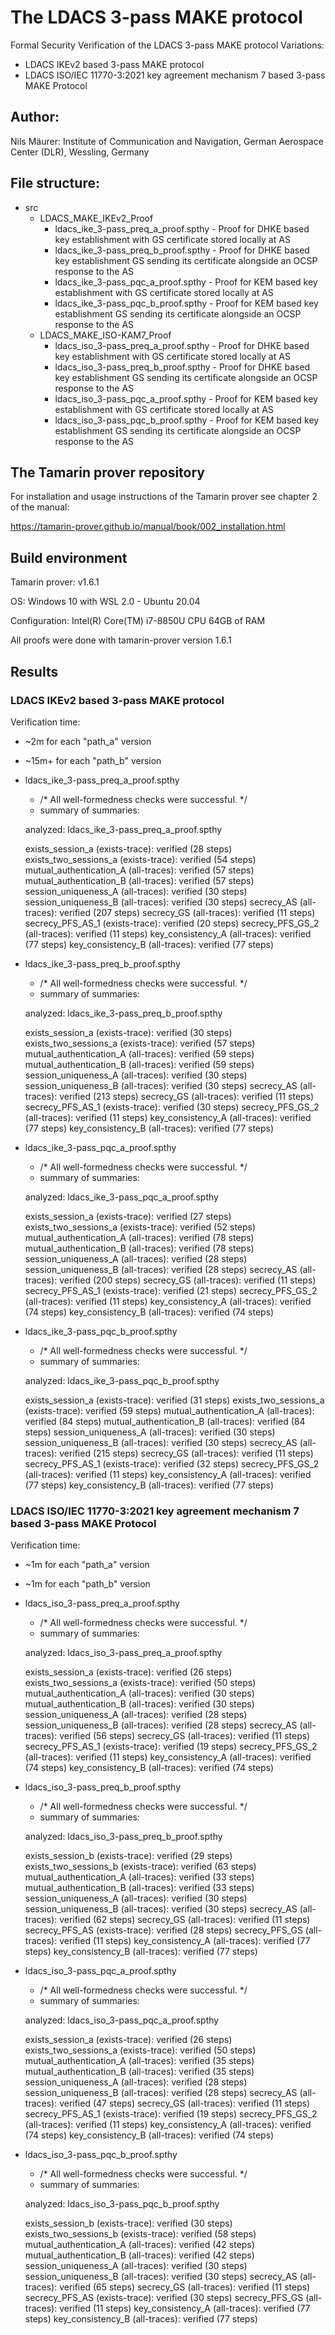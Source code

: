 # The LDACS 3-pass MAKE protocol 

Formal Security Verification of the LDACS 3-pass MAKE protocol
Variations:
- LDACS IKEv2 based 3-pass MAKE protocol
- LDACS ISO/IEC 11770-3:2021 key agreement mechanism 7 based 3-pass MAKE Protocol

## Author: 

Nils Mäurer: Institute of Communication and Navigation, German Aerospace Center (DLR), Wessling, Germany

## **File structure:**
- src
  - LDACS_MAKE_IKEv2_Proof
    - ldacs_ike_3-pass_preq_a_proof.spthy - Proof for DHKE based key establishment with GS certificate stored locally at AS
	- ldacs_ike_3-pass_preq_b_proof.spthy - Proof for DHKE based key establishment GS sending its certificate alongside an OCSP response to the AS
    - ldacs_ike_3-pass_pqc_a_proof.spthy  - Proof for KEM based key establishment with GS certificate stored locally at AS
	- ldacs_ike_3-pass_pqc_b_proof.spthy  - Proof for KEM based key establishment GS sending its certificate alongside an OCSP response to the AS
  - LDACS_MAKE_ISO-KAM7_Proof
    - ldacs_iso_3-pass_preq_a_proof.spthy - Proof for DHKE based key establishment with GS certificate stored locally at AS
	- ldacs_iso_3-pass_preq_b_proof.spthy - Proof for DHKE based key establishment GS sending its certificate alongside an OCSP response to the AS
    - ldacs_iso_3-pass_pqc_a_proof.spthy - Proof for KEM based key establishment with GS certificate stored locally at AS
    - ldacs_iso_3-pass_pqc_b_proof.spthy - Proof for KEM based key establishment GS sending its certificate alongside an OCSP response to the AS
  
## The Tamarin prover repository

For installation and usage instructions of the Tamarin prover see chapter 2 of the manual:

https://tamarin-prover.github.io/manual/book/002_installation.html

## Build environment

Tamarin prover: v1.6.1

OS: Windows 10 with WSL 2.0 - Ubuntu 20.04

Configuration: Intel(R) Core(TM) i7-8850U CPU 64GB of RAM

All proofs were done with tamarin-prover version 1.6.1


## Results

### LDACS IKEv2 based 3-pass MAKE protocol

Verification time: 
  - ~2m for each "path_a" version
  - ~15m+ for each "path_b" version


- ldacs_ike_3-pass_preq_a_proof.spthy
  - /* All well-formedness checks were successful. */
  - summary of summaries:

  analyzed: ldacs_ike_3-pass_preq_a_proof.spthy

  exists_session_a (exists-trace): verified (28 steps)
  exists_two_sessions_a (exists-trace): verified (54 steps)
  mutual_authentication_A (all-traces): verified (57 steps)
  mutual_authentication_B (all-traces): verified (57 steps)
  session_uniqueness_A (all-traces): verified (30 steps)
  session_uniqueness_B (all-traces): verified (30 steps)
  secrecy_AS (all-traces): verified (207 steps)
  secrecy_GS (all-traces): verified (11 steps)
  secrecy_PFS_AS_1 (exists-trace): verified (20 steps)
  secrecy_PFS_GS_2 (all-traces): verified (11 steps)
  key_consistency_A (all-traces): verified (77 steps)
  key_consistency_B (all-traces): verified (77 steps)

- ldacs_ike_3-pass_preq_b_proof.spthy
  - /* All well-formedness checks were successful. */
  - summary of summaries:

  analyzed: ldacs_ike_3-pass_preq_b_proof.spthy

  exists_session_a (exists-trace): verified (30 steps)
  exists_two_sessions_a (exists-trace): verified (57 steps)
  mutual_authentication_A (all-traces): verified (59 steps)
  mutual_authentication_B (all-traces): verified (59 steps)
  session_uniqueness_A (all-traces): verified (30 steps)
  session_uniqueness_B (all-traces): verified (30 steps)
  secrecy_AS (all-traces): verified (213 steps)
  secrecy_GS (all-traces): verified (11 steps)
  secrecy_PFS_AS_1 (exists-trace): verified (30 steps)
  secrecy_PFS_GS_2 (all-traces): verified (11 steps)
  key_consistency_A (all-traces): verified (77 steps)
  key_consistency_B (all-traces): verified (77 steps)

- ldacs_ike_3-pass_pqc_a_proof.spthy
  - /* All well-formedness checks were successful. */
  - summary of summaries:

  analyzed: ldacs_ike_3-pass_pqc_a_proof.spthy

  exists_session_a (exists-trace): verified (27 steps)
  exists_two_sessions_a (exists-trace): verified (52 steps)
  mutual_authentication_A (all-traces): verified (78 steps)
  mutual_authentication_B (all-traces): verified (78 steps)
  session_uniqueness_A (all-traces): verified (28 steps)
  session_uniqueness_B (all-traces): verified (28 steps)
  secrecy_AS (all-traces): verified (200 steps)
  secrecy_GS (all-traces): verified (11 steps)
  secrecy_PFS_AS_1 (exists-trace): verified (21 steps)
  secrecy_PFS_GS_2 (all-traces): verified (11 steps)
  key_consistency_A (all-traces): verified (74 steps)
  key_consistency_B (all-traces): verified (74 steps)
 
- ldacs_ike_3-pass_pqc_b_proof.spthy
  - /* All well-formedness checks were successful. */
  - summary of summaries:
  
  analyzed: ldacs_ike_3-pass_pqc_b_proof.spthy

  exists_session_a (exists-trace): verified (31 steps)
  exists_two_sessions_a (exists-trace): verified (59 steps)
  mutual_authentication_A (all-traces): verified (84 steps)
  mutual_authentication_B (all-traces): verified (84 steps)
  session_uniqueness_A (all-traces): verified (30 steps)
  session_uniqueness_B (all-traces): verified (30 steps)
  secrecy_AS (all-traces): verified (215 steps)
  secrecy_GS (all-traces): verified (11 steps)
  secrecy_PFS_AS_1 (exists-trace): verified (32 steps)
  secrecy_PFS_GS_2 (all-traces): verified (11 steps)
  key_consistency_A (all-traces): verified (77 steps)
  key_consistency_B (all-traces): verified (77 steps)


### LDACS ISO/IEC 11770-3:2021 key agreement mechanism 7 based 3-pass MAKE Protocol

Verification time: 
  - ~1m for each "path_a" version
  - ~1m for each "path_b" version

- ldacs_iso_3-pass_preq_a_proof.spthy
  - /* All well-formedness checks were successful. */
  - summary of summaries:

  analyzed: ldacs_iso_3-pass_preq_a_proof.spthy

  exists_session_a (exists-trace): verified (26 steps)
  exists_two_sessions_a (exists-trace): verified (50 steps)
  mutual_authentication_A (all-traces): verified (30 steps)
  mutual_authentication_B (all-traces): verified (30 steps)
  session_uniqueness_A (all-traces): verified (28 steps)
  session_uniqueness_B (all-traces): verified (28 steps)
  secrecy_AS (all-traces): verified (56 steps)
  secrecy_GS (all-traces): verified (11 steps)
  secrecy_PFS_AS_1 (exists-trace): verified (19 steps)
  secrecy_PFS_GS_2 (all-traces): verified (11 steps)
  key_consistency_A (all-traces): verified (74 steps)
  key_consistency_B (all-traces): verified (74 steps)


- ldacs_iso_3-pass_preq_b_proof.spthy
  - /* All well-formedness checks were successful. */
  - summary of summaries:

  analyzed: ldacs_iso_3-pass_preq_b_proof.spthy

  exists_session_b (exists-trace): verified (29 steps)
  exists_two_sessions_b (exists-trace): verified (63 steps)
  mutual_authentication_A (all-traces): verified (33 steps)
  mutual_authentication_B (all-traces): verified (33 steps)
  session_uniqueness_A (all-traces): verified (30 steps)
  session_uniqueness_B (all-traces): verified (30 steps)
  secrecy_AS (all-traces): verified (62 steps)
  secrecy_GS (all-traces): verified (11 steps)
  secrecy_PFS_AS (exists-trace): verified (28 steps)
  secrecy_PFS_GS (all-traces): verified (11 steps)
  key_consistency_A (all-traces): verified (77 steps)
  key_consistency_B (all-traces): verified (77 steps)


- ldacs_iso_3-pass_pqc_a_proof.spthy
  - /* All well-formedness checks were successful. */
  - summary of summaries:

  analyzed: ldacs_iso_3-pass_pqc_a_proof.spthy

  exists_session_a (exists-trace): verified (26 steps)
  exists_two_sessions_a (exists-trace): verified (50 steps)
  mutual_authentication_A (all-traces): verified (35 steps)
  mutual_authentication_B (all-traces): verified (35 steps)
  session_uniqueness_A (all-traces): verified (28 steps)
  session_uniqueness_B (all-traces): verified (28 steps)
  secrecy_AS (all-traces): verified (47 steps)
  secrecy_GS (all-traces): verified (11 steps)
  secrecy_PFS_AS_1 (exists-trace): verified (19 steps)
  secrecy_PFS_GS_2 (all-traces): verified (11 steps)
  key_consistency_A (all-traces): verified (74 steps)
  key_consistency_B (all-traces): verified (74 steps)


- ldacs_iso_3-pass_pqc_b_proof.spthy
  - /* All well-formedness checks were successful. */
  - summary of summaries:

  analyzed: ldacs_iso_3-pass_pqc_b_proof.spthy

  exists_session_b (exists-trace): verified (30 steps)
  exists_two_sessions_b (exists-trace): verified (58 steps)
  mutual_authentication_A (all-traces): verified (42 steps)
  mutual_authentication_B (all-traces): verified (42 steps)
  session_uniqueness_A (all-traces): verified (30 steps)
  session_uniqueness_B (all-traces): verified (30 steps)
  secrecy_AS (all-traces): verified (65 steps)
  secrecy_GS (all-traces): verified (11 steps)
  secrecy_PFS_AS (exists-trace): verified (30 steps)
  secrecy_PFS_GS (all-traces): verified (11 steps)
  key_consistency_A (all-traces): verified (77 steps)
  key_consistency_B (all-traces): verified (77 steps)